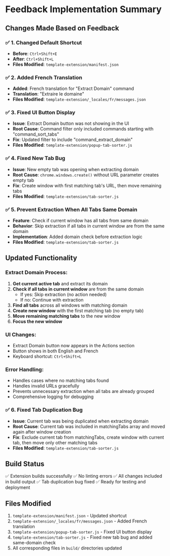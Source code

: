 # Feedback Implementation Summary

## Changes Made Based on Feedback

### ✅ 1. Changed Default Shortcut
- **Before**: `Ctrl+Shift+E`
- **After**: `Ctrl+Shift+L`
- **Files Modified**: `template-extension/manifest.json`

### ✅ 2. Added French Translation
- **Added**: French translation for "Extract Domain" command
- **Translation**: "Extraire le domaine"
- **Files Modified**: `template-extension/_locales/fr/messages.json`

### ✅ 3. Fixed UI Button Display
- **Issue**: Extract Domain button was not showing in the UI
- **Root Cause**: Command filter only included commands starting with "command_sort_tabs"
- **Fix**: Updated filter to include "command_extract_domain"
- **Files Modified**: `template-extension/popup-tab-sorter.js`

### ✅ 4. Fixed New Tab Bug
- **Issue**: New empty tab was opening when extracting domain
- **Root Cause**: `chrome.windows.create()` without URL parameter creates empty tab
- **Fix**: Create window with first matching tab's URL, then move remaining tabs
- **Files Modified**: `template-extension/tab-sorter.js`

### ✅ 5. Prevent Extraction When All Tabs Same Domain
- **Feature**: Check if current window has all tabs from same domain
- **Behavior**: Skip extraction if all tabs in current window are from the same domain
- **Implementation**: Added domain check before extraction logic
- **Files Modified**: `template-extension/tab-sorter.js`

## Updated Functionality

### Extract Domain Process:
1. **Get current active tab** and extract its domain
2. **Check if all tabs in current window** are from the same domain
   - If yes: Skip extraction (no action needed)
   - If no: Continue with extraction
3. **Find all tabs** across all windows with matching domain
4. **Create new window** with the first matching tab (no empty tab)
5. **Move remaining matching tabs** to the new window
6. **Focus the new window**

### UI Changes:
- Extract Domain button now appears in the Actions section
- Button shows in both English and French
- Keyboard shortcut: `Ctrl+Shift+L`

### Error Handling:
- Handles cases where no matching tabs found
- Handles invalid URLs gracefully
- Prevents unnecessary extraction when all tabs are already grouped
- Comprehensive logging for debugging

### ✅ 6. Fixed Tab Duplication Bug
- **Issue**: Current tab was being duplicated when extracting domain
- **Root Cause**: Current tab was included in matchingTabs array and moved again after window creation
- **Fix**: Exclude current tab from matchingTabs, create window with current tab, then move only other matching tabs
- **Files Modified**: `template-extension/tab-sorter.js`

## Build Status
✅ Extension builds successfully
✅ No linting errors
✅ All changes included in build output
✅ Tab duplication bug fixed
✅ Ready for testing and deployment

## Files Modified
1. `template-extension/manifest.json` - Updated shortcut
2. `template-extension/_locales/fr/messages.json` - Added French translation
3. `template-extension/popup-tab-sorter.js` - Fixed UI button display
4. `template-extension/tab-sorter.js` - Fixed new tab bug and added same-domain check
5. All corresponding files in `build/` directories updated
